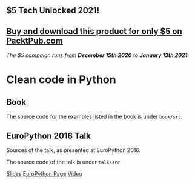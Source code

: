 ## $5 Tech Unlocked 2021!
[Buy and download this product for only $5 on PacktPub.com](https://www.packtpub.com/)
-----
*The $5 campaign         runs from __December 15th 2020__ to __January 13th 2021.__*


# Clean code in Python

## Book

The source code for the examples listed in the
[book](https://www.amazon.com/Clean-Code-Python-Refactor-codebase-ebook/dp/B07G19CHRM/ref=sr_1_1?s=books&ie=UTF8&qid=1535483811&sr=1-1)
is under ``book/src``.

## EuroPython 2016 Talk

Sources of the talk, as presented at EuroPython 2016.

The source code of the talk is under ``talk/src``.

[Slides](https://speakerdeck.com/rmariano/clean-code-in-python)
[EuroPython Page](https://ep2016.europython.eu/conference/talks/clean-code-in-python)
[Video](https://www.youtube.com/watch?v=7ADbOHW1dTA)
